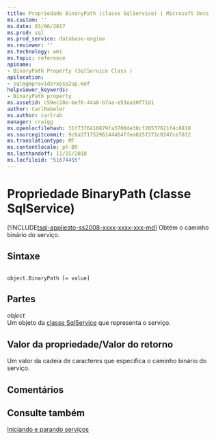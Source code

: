 ```yaml
---
title: Propriedade BinaryPath (classe SqlService) | Microsoft Docs
ms.custom: ''
ms.date: 03/06/2017
ms.prod: sql
ms.prod_service: database-engine
ms.reviewer: ''
ms.technology: wmi
ms.topic: reference
apiname:
- BinaryPath Property (SqlService Class )
apilocation:
- sqlmgmproviderxpsp2up.mof
helpviewer_keywords:
- BinaryPath property
ms.assetid: c59ec28e-be76-44a8-b7aa-e53ea10f71d1
author: CarlRabeler
ms.author: carlrab
manager: craigg
ms.openlocfilehash: 31f7376410879fa3700de38cf26537621f4c8810
ms.sourcegitcommit: 9c6a37175296144464ffea815f371c024fce7032
ms.translationtype: MT
ms.contentlocale: pt-BR
ms.lasthandoff: 11/15/2018
ms.locfileid: "51674455"
---
```

# <a name="binarypath-property-sqlservice-class-"></a>Propriedade BinaryPath (classe SqlService)
[!INCLUDE[tsql-appliesto-ss2008-xxxx-xxxx-xxx-md](../../../includes/tsql-appliesto-ss2008-xxxx-xxxx-xxx-md.md)]
  Obtém o caminho binário do serviço.  
  
## <a name="syntax"></a>Sintaxe  
  
```  
  
object.BinaryPath [= value]  
```  
  
## <a name="parts"></a>Partes  
 *object*  
 Um objeto da [classe SqlService](../../../relational-databases/wmi-provider-configuration-classes/sqlservice-class/sqlservice-class.md) que representa o serviço.  
  
## <a name="property-valuereturn-value"></a>Valor da propriedade/Valor do retorno  
 Um valor da cadeia de caracteres que especifica o caminho binário do serviço.  
  
## <a name="remarks"></a>Comentários  
  
## <a name="see-also"></a>Consulte também  
 [Iniciando e parando serviços](https://technet.microsoft.com/library/ms174886\(v=sql.105\).aspx)  
  
  
